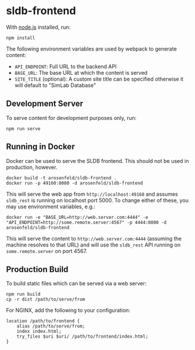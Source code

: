 sldb-frontend
===============
With [node.js](http://nodejs.org) installed, run:

    npm install

The following environment variables are used by webpack to generate content:

* `API_ENDPOINT`: Full URL to the backend API
* `BASE_URL`: The base URL at which the content is served
* `SITE_TITLE` (optional): A custom site title can be specified otherwise it will default to "SimLab Database"

Development Server
------------------
To serve content for development purposes only, run:

    npm run serve

Running in Docker
-----------------
Docker can be used to serve the SLDB frontend.  This should not be used in
production, however.

    docker build -t arosenfeld/sldb-frontend .
    docker run -p 49160:8080 -d arosenfeld/sldb-frontend

This will serve the web app from `http://localhost:49160` and assumes
`sldb_rest` is running on localhost port 5000.  To change either of these, you
may use environment variables, e.g.:

    docker run -e "BASE_URL=http://web.server.com:4444" -e
    "API_ENDPOINT=http://some.remote.server:4567" -p 4444:8080 -d
    arosenfeld/sldb-frontend

This will serve the content to `http://web.server.com:4444` (assuming the
machine resolves to that URL) and will use the `sldb_rest` API running on
`some.remote.server` on port 4567.

Production Build
----------------
To build static files which can be served via a web server:

    npm run build
    cp -r dist /path/to/serve/from

For NGINX, add the following to your configuration:

    location /path/to/frontend {
        alias /path/to/serve/from;
        index index.html;
        try_files $uri $uri/ /path/to/frontend/index.html;
    }
